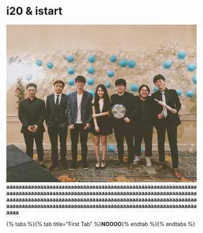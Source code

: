 # i20 & istart

![](../.gitbook/assets/ep.jpg)**aaaaaaaaaaaaaaaaaaaaaaaaaaaaaaaaaaaaaaaaaaaaaaaaaaaaaaaaaaaaaaaaaaaaaaaaaaaaaaaaaaaaaaaaaaaaaaaaaaaaaaaaaaaaaaaaaaaaaaaaaaaaaaaaaaaaaaaaaaaaaaaaaaaaaaaaaaaaaaaaaaaaaaaaaaaaaaaaaaaaaaaaaaaaaaaaaaaaaaaaaaaaaaaaaaaaaaaaaaaaaaaaaaaaaaaaaaaaaaaaaaaaaaaaaaaa**

{% tabs %}{% tab title="First Tab" %}**NOOOO**{% endtab %}{% endtabs %}

